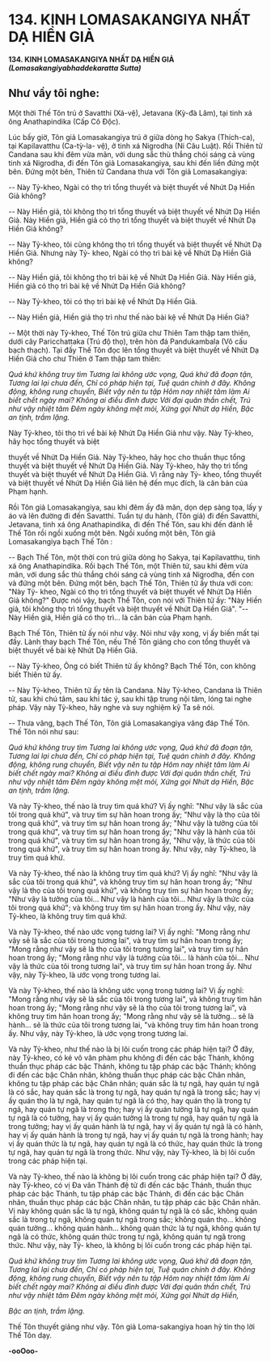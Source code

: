 # 134. KINH LOMASAKANGIYA NHẤT DẠ HIỀN GIẢ

**134. KINH LOMASAKANGIYA NHẤT DẠ HIỀN GIẢ**
***(Lomasakangiyabhaddekaratta Sutta)***

## Như vầy tôi nghe:

Một thời Thế Tôn trú ở Savatthi (Xá-vệ), Jetavana (Kỳ-đà Lâm), tại tinh xá ông Anathapindika (Cấp Cô
Ðộc).

Lúc bấy giờ, Tôn giả Lomasakangiya trú ở giữa dòng họ Sakya (Thích-ca), tại Kapilavatthu (Ca-tỳ-la-
vệ), ở tinh xá Nigrodha (Ni Câu Luật). Rồi Thiên tử Candana sau khi đêm vừa mãn, với dung sắc thù
thắng chói sáng cả vùng tinh xá Nigrodha, đi đến Tôn giả Lomasakangiya, sau khi đến liền đứng một
bên. Ðứng một bên, Thiên tử Candana thưa với Tôn giả Lomasakangiya:

-- Này Tỷ-kheo, Ngài có thọ trì tổng thuyết và biệt thuyết về Nhứt Dạ Hiền Giả không?

-- Này Hiền giả, tôi không thọ trì tổng thuyết và biệt thuyết về Nhứt Dạ Hiền Giả. Này Hiền giả, Hiền
giả có thọ trì tổng thuyết và biệt thuyết về Nhứt Dạ Hiền Giả không?

-- Này Tỷ-kheo, tôi cũng không thọ trì tổng thuyết và biệt thuyết về Nhứt Dạ Hiền Giả. Nhưng này Tỷ-
kheo, Ngài có thọ trì bài kệ về Nhứt Dạ Hiền Giả không?

-- Này Hiền giả, tôi không thọ trì bài kệ về Nhứt Dạ Hiền Giả. Này Hiền giả, Hiền giả có thọ trì bài kệ
về Nhứt Dạ Hiền Giả không?

-- Này Tỷ-kheo, tôi có thọ trì bài kệ về Nhứt Dạ Hiền Giả.

-- Này Hiền giả, Hiền giả thọ trì như thế nào bài kệ về Nhứt Dạ Hiền Giả?

-- Một thời này Tỷ-kheo, Thế Tôn trú giữa chư Thiên Tam thập tam thiên, dưới cây Paricchattaka (Trú
độ thọ), trên hòn đá Pandukambala (Vô cấu bạch thạch). Tại đấy Thế Tôn đọc lên tổng thuyết và biệt
thuyết về Nhứt Dạ Hiền Giả cho chư Thiên ở Tam thập tam thiên:

*Quá khứ không truy tìm*
*Tương lai không ước vọng,*
*Quá khứ đã đoạn tận,*
*Tương lai lại chưa đến,*
*Chỉ có pháp hiện tại,*
*Tuệ quán chính ở đây.*
*Không động, không rung chuyển,*
*Biết vậy nên tu tập*
*Hôm nay nhiệt tâm làm*
*Ai biết chết ngày mai?*
*Không ai điều đình được*
*Với đại quân thần chết,*
*Trú như vậy nhiệt tâm*
*Ðêm ngày không mệt mỏi,*
*Xứng gọi Nhứt dạ Hiền,*
*Bậc an tịnh, trầm lặng.*

Này Tỷ-kheo, tôi thọ trì về bài kệ Nhứt Dạ Hiền Giả như vậy. Này Tỷ-kheo, hãy học tổng thuyết và biệt

thuyết về Nhứt Dạ Hiền Giả. Này Tỷ-kheo, hãy học cho thuần thục tổng thuyết và biệt thuyết về Nhứt
Dạ Hiền Giả. Này Tỷ-kheo, hãy thọ trì tổng thuyết và biệt thuyết về Nhứt Dạ Hiền Giả. Vì rằng này Tỷ-
kheo, tổng thuyết và biệt thuyết về Nhứt Dạ Hiền Giả liên hệ đến mục đích, là căn bản của Phạm hạnh.

Rồi Tôn giả Lomasakangiya, sau khi đêm ấy đã mãn, dọn dẹp sàng tọa, lấy y áo và lên đường đi đến
Savatthi. Tuần tự du hành, (Tôn giả) đi đến Savatthi, Jetavana, tinh xá ông Anathapindika, đi đến Thế
Tôn, sau khi đến đảnh lễ Thế Tôn rồi ngồi xuống một bên. Ngồi xuống một bên, Tôn giả
Lomasakangiya bạch Thế Tôn :

-- Bạch Thế Tôn, một thời con trú giữa dòng họ Sakya, tại Kapilavatthu, tinh xá ông Anathapindika. Rồi
bạch Thế Tôn, một Thiên tử, sau khi đêm vừa mãn, với dung sắc thù thắng chói sáng cả vùng tinh xá
Nigrodha, đến con và đứng một bên. Ðứng một bên, bạch Thế Tôn, Thiên tử ấy thưa với con: "Này Tỷ-
kheo, Ngài có thọ trì tổng thuyết và biệt thuyết về Nhứt Dạ Hiền Giả không?" Ðược nói vậy, bạch Thế
Tôn, con nói với Thiên tử ấy: "Này Hiền giả, tôi không thọ trì tổng thuyết và biệt thuyết về Nhứt Dạ
Hiền Giả". "-- Này Hiền giả, Hiền giả có thọ trì... là căn bản của Phạm hạnh.

Bạch Thế Tôn, Thiên tử ấy nói như vậy. Nói như vậy xong, vị ấy biến mất tại đấy. Lành thay bạch Thế
Tôn, nếu Thế Tôn giảng cho con tổng thuyết và biệt thuyết về bài kệ Nhứt Dạ Hiền Giả.

-- Này Tỷ-kheo, Ông có biết Thiên tử ấy không? Bạch Thế Tôn, con không biết Thiên tử ấy.

-- Này Tỷ-kheo, Thiên tử ấy tên là Candana. Này Tỷ-kheo, Candana là Thiên tử, sau khi chú tâm, sau
khi tác ý, sau khi tập trung nội tâm, lóng tai nghe pháp. Vậy này Tỷ-kheo, hãy nghe và suy nghiệm kỹ
Ta sẽ nói.

-- Thưa vâng, bạch Thế Tôn, Tôn giả Lomasakangiya vâng đáp Thế Tôn. Thế Tôn nói như sau:

*Quá khứ không truy tìm*
*Tương lai không ước vọng,*
*Quá khứ đã đoạn tận,*
*Tương lai lại chưa đến,*
*Chỉ có pháp hiện tại,*
*Tuệ quán chính ở đây.*
*Không động, không rung chuyển,*
*Biết vậy nên tu tập*
*Hôm nay nhiệt tâm làm*
*Ai biết chết ngày mai?*
*Không ai điều đình được*
*Với đại quân thần chết,*
*Trú như vậy nhiệt tâm*
*Ðêm ngày không mệt mỏi,*
*Xứng gọi Nhứt dạ Hiền,*
*Bậc an tịnh, trầm lặng.*

Và này Tỷ-kheo, thế nào là truy tìm quá khứ? Vị ấy nghĩ: "Như vậy là sắc của tôi trong quá khứ", và
truy tìm sự hân hoan trong ấy; "Như vậy là thọ của tôi trong quá khứ", và truy tìm sự hân hoan trong ấy;
"Như vậy là tưởng của tôi trong quá khứ", và truy tìm sự hân hoan trong ấy; "Như vậy là hành của tôi
trong quá khứ", và truy tìm sự hân hoan trong ấy, "Như vậy, là thức của tôi trong quá khứ", và truy tìm
sự hân hoan trong ấy. Như vậy, này Tỷ-kheo, là truy tìm quá khứ.

Và này Tỷ-kheo, thế nào là không truy tìm quá khứ? Vị ấy nghĩ: "Như vậy là sắc của tôi trong quá khứ",
và không truy tìm sự hân hoan trong ấy; "Như vậy là thọ của tôi trong quá khứ", và không truy tìm sự
hân hoan trong ấy; "Như vậy là tưởng của tôi... Như vậy là hành của tôi... Như vậy là thức của tôi trong
quá khứ"; và không truy tìm sự hân hoan trong ấy. Như vậy, này Tỷ-kheo, là không truy tìm quá khứ.

Và này Tỷ-kheo, thế nào ước vọng tương lai? Vị ấy nghĩ: "Mong rằng như vậy sẽ là sắc của tôi trong
tương lai", và truy tìm sự hân hoan trong ấy; "Mong rằng như vậy sẽ là thọ của tôi trong tương lai", và
truy tìm sự hân hoan trong ấy; "Mong rằng như vậy là tưởng của tôi... là hành của tôi... Như vậy là thức
của tôi trong tương lai", và truy tìm sự hân hoan trong ấy. Như vậy, này Tỷ-kheo, là ước vọng trong
tương lai.

Và này Tỷ-kheo, thế nào là không ước vọng trong tương lai? Vị ấy nghĩ: "Mong rằng như vậy sẽ là sắc
của tôi trong tương lai", và không truy tìm hân hoan trong ấy; "Mong rằng như vậy sẽ là thọ của tôi
trong tương lai", và không truy tìm hân hoan trong ấy; "Mong rằng như vậy sẽ là tưởng... sẽ là hành... sẽ
là thức của tôi trong tương lai, "và không truy tìm hân hoan trong ấy. Như vậy, này Tỷ-kheo, là ước
vọng trong tương lai.

Và này Tỷ-kheo, như thế nào là bị lôi cuốn trong các pháp hiện tại? Ở đây, này Tỷ-kheo, có kẻ vô văn
phàm phu không đi đến các bậc Thánh, không thuần thục pháp các bậc Thánh, không tu tập pháp các
bậc Thánh; không đi đến các bậc Chân nhân, không thuần thục pháp các bậc Chân nhân, không tu tập
pháp các bậc Chân nhân; quán sắc là tự ngã, hay quán tự ngã là có sắc, hay quán sắc là trong tự ngã, hay
quán tự ngã là trong sắc; hay vị ấy quán thọ là tự ngã, hay quán tự ngã là có thọ, hay quán thọ là trong tự
ngã, hay quán tự ngã là trong thọ; hay vị ấy quán tưởng là tự ngã, hay quán tự ngã là có tưởng, hay vị ấy
quán tưởng là trong tự ngã, hay quán tự ngã là trong tưởng; hay vị ấy quán hành là tự ngã, hay vị ấy
quán tự ngã là có hành, hay vị ấy quán hành là trong tự ngã, hay vị ấy quán tự ngã là trong hành; hay vị
ấy quán thức là tự ngã, hay quán tự ngã là có thức, hay quán thức là trong tự ngã, hay quán tự ngã là
trong thức. Như vậy, này Tỷ-kheo, là bị lôi cuốn trong các pháp hiện tại.

Và này Tỷ-kheo, thế nào là không bị lôi cuốn trong các pháp hiện tại? Ở đây, này Tỷ-kheo, có vị Ða văn
Thánh đệ tử đi đến các bậc Thánh, thuần thục pháp các bậc Thánh, tu tập pháp các bậc Thánh, đi đến
các bậc Chân nhân, thuần thục pháp các bậc Chân nhân, tu tập pháp các bậc Chân nhân. Vị này không
quán sắc là tự ngã, không quán tự ngã là có sắc, không quán sắc là trong tự ngã, không quán tự ngã
trong sắc; không quán thọ... không quán tưởng... không quán hành... không quán thức là tự ngã, không
quán tự ngã là có thức, không quán thức trong tự ngã, không quán tự ngã trong thức. Như vậy, này Tỷ-
kheo, là không bị lôi cuốn trong các pháp hiện tại.

*Quá khứ không truy tìm*
*Tương lai không ước vọng,*
*Quá khứ đã đoạn tận,*
*Tương lai lại chưa đến,*
*Chỉ có pháp hiện tại,*
*Tuệ quán chính ở đây.*
*Không động, không rung chuyển,*
*Biết vậy nên tu tập*
*Hôm nay nhiệt tâm làm*
*Ai biết chết ngày mai?*
*Không ai điều đình được*
*Với đại quân thần chết,*
*Trú như vậy nhiệt tâm*
*Ðêm ngày không mệt mỏi,*
*Xứng gọi Nhứt dạ Hiền,*

*Bậc an tịnh, trầm lặng.*

Thế Tôn thuyết giảng như vậy. Tôn giả Loma-sakangiya hoan hỷ tín thọ lời Thế Tôn dạy.

**-ooOoo-**

